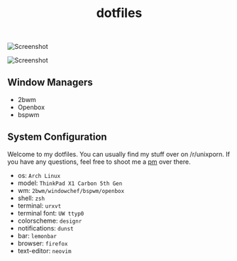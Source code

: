 <div align='center'>
    <h1>dotfiles</h1><br>
</div>

![Screenshot](https://i.imgur.com/F6C5dSe.png)

![Screenshot](https://i.imgur.com/3quO6ig.png)

## Window Managers

* 2bwm
* Openbox
* bspwm

## System Configuration

Welcome to my dotfiles. You can usually find my stuff over on /r/unixporn. If you have any questions, feel free to shoot me a [pm](https://reddit.com/u/fatal_squash) over there. 

* os: `Arch Linux`
* model: `ThinkPad X1 Carbon 5th Gen`
* wm: `2bwm/windowchef/bspwm/openbox`
* shell: `zsh`
* terminal: `urxvt`
* terminal font: `UW ttyp0`
* colorscheme: `designr`
* notifications: `dunst`
* bar: `lemonbar`
* browser: `firefox`
* text-editor: `neovim`
